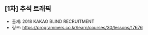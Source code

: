 ## [1차] 추석 트래픽

- 출제: 2018 KAKAO BLIND RECRUITMENT
- 링크: https://programmers.co.kr/learn/courses/30/lessons/17676
